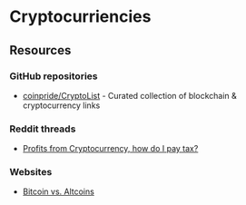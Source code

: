 # Cryptocurriencies

## Resources

### GitHub repositories

* [coinpride/CryptoList](https://github.com/coinpride/CryptoList) - Curated collection of blockchain & cryptocurrency links

### Reddit threads

* [Profits from Cryptocurrency, how do I pay tax?](https://www.reddit.com/r/UKPersonalFinance/comments/n9vq5z/profits_from_cryptocurrency_how_do_i_pay_tax/)

### Websites

* [Bitcoin vs. Altcoins](https://bitcoinvsaltcoins.com/)


